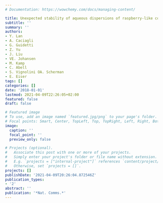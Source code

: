 ```yaml
---
# Documentation: https://wowchemy.com/docs/managing-content/

title: Unexpected stability of aqueous dispersions of raspberry-like colloids
subtitle: ''
summary: ''
authors:
- Y. Lan
- A. Caciagli
- G. Guidetti
- Z. Yu
- J. Liu
- VE. Johansen
- M. Kamp
- C. Abell
- S. Vignolini OA. Scherman
- E. Eiser
tags: []
categories: []
date: '2018-01-01'
lastmod: 2021-04-09T22:26:05+02:00
featured: false
draft: false

# Featured image
# To use, add an image named `featured.jpg/png` to your page's folder.
# Focal points: Smart, Center, TopLeft, Top, TopRight, Left, Right, BottomLeft, Bottom, BottomRight.
image:
  caption: ''
  focal_point: ''
  preview_only: false

# Projects (optional).
#   Associate this post with one or more of your projects.
#   Simply enter your project's folder or file name without extension.
#   E.g. `projects = ["internal-project"]` references `content/project/deep-learning/index.md`.
#   Otherwise, set `projects = []`.
projects: []
publishDate: '2021-04-09T20:26:04.872546Z'
publication_types:
- '2'
abstract: ''
publication: '*Nat. Comms.*'
---
```

